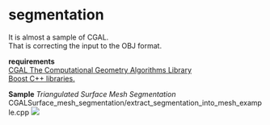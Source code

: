 # segmentation
It is almost a sample of CGAL.  
That is correcting the input to the OBJ format.

**requirements**  
[CGAL The Computational Geometry Algorithms Library](https://www.cgal.org/)  
[Boost C++ libraries.](https://www.boost.org/)

**Sample**
*Triangulated Surface Mesh Segmentation*
CGALSurface_mesh_segmentation/extract_segmentation_into_mesh_example.cpp
![](https://doc.cgal.org/latest/Surface_mesh_segmentation/elephant_sdf_partition.png)
